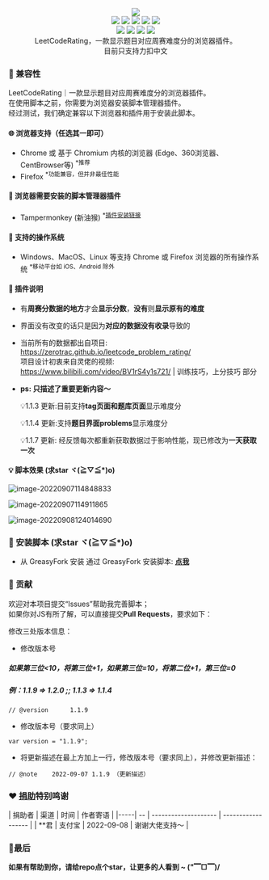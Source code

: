 <p align=center>
<img src="https://cdn.jsdelivr.net/gh/zhang-wangz/LeetCodeRating/images/image-20220907114135476_min.png"/>
  <br>
  <a title="Hits" target="_blank" href="https://github.com/zhang-wangz/LeetCodeRating"><img src="https://hits.b3log.org/zhang-wangz/LeetCodeRating.svg"></a>
  <img src="https://img.shields.io/github/stars/zhang-wangz/LeetCodeRating?style=flat-square"/>
  <img src="https://img.shields.io/github/contributors/zhang-wangz/LeetCodeRating?style=flat-square"/>
  <img src="https://img.shields.io/github/commit-activity/y/zhang-wangz/LeetCodeRating?style=flat-square"/>
  <img src="https://img.shields.io/github/last-commit/zhang-wangz/LeetCodeRating?style=flat-square"/>
  <br>
  <img src="https://img.shields.io/github/issues/zhang-wangz/LeetCodeRating?style=flat-square"/>
  <img src="https://img.shields.io/github/issues-pr/zhang-wangz/LeetCodeRating?style=flat-square"/>
  <img src="https://img.shields.io/github/watchers/zhang-wangz/LeetCodeRating?style=flat-square"/>
  <img src="https://img.shields.io/github/issues-closed/zhang-wangz/LeetCodeRating?style=flat-square"/>
  <br>
  LeetCodeRating，一款显示题目对应周赛难度分的浏览器插件。
  <br>
  目前只支持力扣中文
</p>

### :iphone: 兼容性

LeetCodeRating｜一款显示题目对应周赛难度分的浏览器插件。  
在使用脚本之前，你需要为浏览器安装脚本管理器插件。  
经过测试，我们确定兼容以下浏览器和插件用于安装此脚本。

#### :globe_with_meridians: 浏览器支持（任选其一即可）

* Chrome 或 基于 Chromium 内核的浏览器 (Edge、360浏览器、CentBrowser等) <sup>*推荐</sup>
* Firefox <sup>*功能兼容，但并非最佳性能</sup>

#### :see_no_evil: 浏览器需要安装的脚本管理器插件

* Tampermonkey (新油猴) <sup>*<a href="https://www.tampermonkey.net/">插件安装链接</a></sup>

#### :test_tube: 支持的操作系统

* Windows、MacOS、Linux 等支持 Chrome 或 Firefox 浏览器的所有操作系统 <sup>*移动平台如 iOS、Android 除外</sup>

#### 🐒 插件说明

- 有**周赛分数据的地方**才会**显示分数**，**没有**则**显示原有的难度**

- 界面没有改变的话只是因为**对应的数据没有收录**导致的

- 当前所有的数据都出自项目: https://zerotrac.github.io/leetcode_problem_rating/    <br/>
  项目设计初衷来自灵佬的视频: https://www.bilibili.com/video/BV1rS4y1s721/ | 训练技巧，上分技巧 部分

- **ps: 只描述了重要更新内容～**

  💡1.1.3 更新:目前支持**tag页面和题库页面**显示难度分

  💡1.1.4 更新:支持**题目界面problems**显示难度分

  💡1.1.7 更新: 经反馈每次都重新获取数据过于影响性能，现已修改为**一天获取一次**

#### 💡 脚本效果 (求star ヾ(≧▽≦*)o)

![image-20220907114848833](https://cdn.jsdelivr.net/gh/zhang-wangz/LeetCodeRating/images/1_min.png)

![image-20220907114911865](https://cdn.jsdelivr.net/gh/zhang-wangz/LeetCodeRating/images/2_min.png)

![image-20220908124014690](https://cdn.jsdelivr.net/gh/zhang-wangz/LeetCodeRating/images/image-20220908124014690_min.png)

### :page_facing_up: 安装脚本 (求star ヾ(≧▽≦*)o)

* 从 GreasyFork 安装 通过 GreasyFork
  安装脚本: **[点我](https://greasyfork.org/zh-CN/scripts/450890-leetcoderating-%E6%98%BE%E7%A4%BA%E5%8A%9B%E6%89%A3%E5%91%A8%E8%B5%9B%E9%9A%BE%E5%BA%A6%E5%88%86)**

### :rocket: 贡献

欢迎对本项目提交“Issues”帮助我完善脚本；  
如果你对JS有所了解，可以直接提交**Pull Requests**，要求如下：

修改三处版本信息：

* 修改版本号

##### 如果第三位<10，将第三位+1，如果第三位=10，将第二位+1，第三位=0

##### 例：1.1.9 => 1.2.0 ;; 1.1.3 => 1.1.4

```
// @version      1.1.9
```

* 修改版本号（要求同上）

```
var version = "1.1.9";
```

* 将更新描述在最上方加上一行，修改版本号（要求同上），并修改更新描述：

```
// @note    2022-09-07 1.1.9 （更新描述）
```

### :heart: [捐助](https://www.showdoc.com.cn/2069209189620830)特别鸣谢

| 捐助者 | 渠道 | 时间 | 作者寄语 | |-----| -- | -------------------- | ------------------ | 
| **君 | 支付宝 | 2022-09-08 | 谢谢大佬支持～ |

### 🍬最后

**如果有帮助到你，请给repo点个star，让更多的人看到 ~ ("▔□▔)/**
